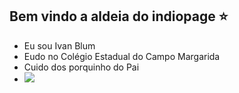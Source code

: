 ## Bem vindo a aldeia do indiopage ⭐

- Eu sou Ivan Blum
- Eudo no Colégio Estadual do Campo Margarida
- Cuido dos porquinho do Pai
- ![](https://media.tenor.com/KZtngHL9nW0AAAAi/shrek-ink.gif)
